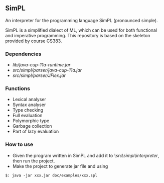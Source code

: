 ## SimPL

An interpreter for the programming language SimPL (pronounced simple).  

SimPL is a simplified dialect of ML, which can be used for both functional and imperative programming. This repository is based on the skeleton provided by course CS383.  

### Dependencies  
* *lib/java-cup-11a-runtime.jar*  
* *src/simpl/parser/java-cup-11a.jar*  
* *src/simpl/parser/JFlex.jar*  

### Functions  
* Lexical analyser  
* Syntax analyser  
* Type checking  
* Full evaluation  
* Polymorphic type  
* Garbage collection  
* Part of lazy evaluation  

### How to use  
* Given the program written in SimPL and add it to *\src\simpl\interpreter*, then run the project.  
* Make the project to generate jar file and using  
```
$: java -jar xxx.jar doc/examples/xxx.spl 
```